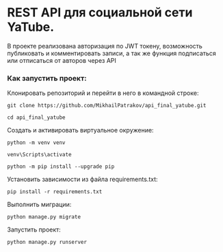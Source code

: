 # REST API для социальной сети YaTube.

В проекте реализована авторизация по JWT токену, возможность публиковать и комментировать записи, а так же функция подписаться или отписаться от авторов через API


### Как запустить проект:

Клонировать репозиторий и перейти в него в командной строке:

```
git clone https://github.com/MikhailPatrakov/api_final_yatube.git
```

```
cd api_final_yatube
```

Cоздать и активировать виртуальное окружение:

```
python -m venv venv
```

```
venv\Scripts\activate
```

```
python -m pip install --upgrade pip
```

Установить зависимости из файла requirements.txt:

```
pip install -r requirements.txt
```

Выполнить миграции:

```
python manage.py migrate
```

Запустить проект:

```
python manage.py runserver
```
